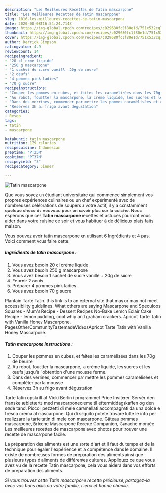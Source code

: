 ```yaml
---
description: "Les Meilleures Recettes de Tatin mascarpone"
title: "Les Meilleures Recettes de Tatin mascarpone"
slug: 1016-les-meilleures-recettes-de-tatin-mascarpone
date: 2020-08-08T16:54:24.714Z
image: https://img-global.cpcdn.com/recipes/c029680fc1f80e1d/751x532cq70/tatin-mascarpone-photo-principale-de-la-recette.jpg
thumbnail: https://img-global.cpcdn.com/recipes/c029680fc1f80e1d/751x532cq70/tatin-mascarpone-photo-principale-de-la-recette.jpg
cover: https://img-global.cpcdn.com/recipes/c029680fc1f80e1d/751x532cq70/tatin-mascarpone-photo-principale-de-la-recette.jpg
author: Derrick Simpson
ratingvalue: 4.9
reviewcount: 14
recipeingredient:
- "20 cl crme liquide"
- "250 g mascarpone"
- "1 sachet de sucre vanill  20g de sucre"
- "2 oeufs"
- "4 pommes pink ladies"
- "70 g sucre"
recipeinstructions:
- "Couper les pommes en cubes, et faites les caramélisées dans les 70g de beurre"
- "Au robot, fouetter la mascarpone, la crème liquide, les sucres et les œufs jusqu&#39;à l&#39;obtention d&#39;une mousse ferme."
- "Dans des verrines, commencer par mettre les pommes caramélisées et compléter par la mousse"
- "Réservez 3h au frigo avant dégustation"
categories:
- Resep
tags:
- tatin
- mascarpone

katakunci: tatin mascarpone 
nutrition: 179 calories
recipecuisine: Indonesian
preptime: "PT25M"
cooktime: "PT37M"
recipeyield: "3"
recipecategory: Dinner

---
```



![Tatin mascarpone](https://img-global.cpcdn.com/recipes/c029680fc1f80e1d/751x532cq70/tatin-mascarpone-photo-principale-de-la-recette.jpg)

Que vous soyez un étudiant universitaire qui commence simplement vos propres expériences culinaires ou un chef expérimenté avec de nombreuses célébrations de soupers à votre actif, il y a constamment quelque chose de nouveau pour en savoir plus sur la cuisine. Nous espérons que ces <strong> Tatin mascarpone </strong> recettes et astuces pourront vous aider dans votre cuisine ce soir et vous habituer à de délicieux plats faits maison.

<!--inarticleads1-->

Vous pouvez avoir tatin mascarpone en utilisant 6 Ingrédients et 4 pas. Voici comment vous faire cette.

##### Ingrédients de tatin mascarpone :

1. Vous avez besoin 20 cl crème liquide
1. Vous avez besoin 250 g mascarpone
1. Vous avez besoin 1 sachet de sucre vanillé + 20g de sucre
1. Fournir 2 oeufs
1. Préparer 4 pommes pink ladies
1. Vous avez besoin 70 g sucre


Plantain Tarte Tatin. this link is to an external site that may or may not meet accessibility guidelines. What others are saying Mascarpone and Speculoos Squares - Mum&#39;s Recipe - Dessert Recipes No-Bake Lemon Eclair Cake Recipe - lemon pudding, cool whip and graham crackers. Apricot Tarte Tatin with Vanilla Honey Mascarpone. PagesOtherCommunityTastemadeVideosApricot Tarte Tatin with Vanilla Honey Mascarpone. 

<!--inarticleads2-->

##### Tatin mascarpone instructions :

1. Couper les pommes en cubes, et faites les caramélisées dans les 70g de beurre
1. Au robot, fouetter la mascarpone, la crème liquide, les sucres et les œufs jusqu&#39;à l&#39;obtention d&#39;une mousse ferme.
1. Dans des verrines, commencer par mettre les pommes caramélisées et compléter par la mousse
1. Réservez 3h au frigo avant dégustation


Tarte tatin opskrift af Vicki Berlin i programmet Price Inviterer. Servér den franske æbletærte med mascarponecreme til eftermiddagskaffen og den søde tand. Piccoli pezzetti di mele caramellati accompagnati da una dolce e fresca crema al mascarpone. Qui di seguito potete trovare tutte le info per realizzare la tarte tatin di mele con mascarpone. Gâteau pommes mascarpone, Brioche Mascarpone Recette Companion, Ganache montée Les meilleures recettes de mascarpone avec photos pour trouver une recette de mascarpone facile. 

<!--inarticleads1-->

<p>
La préparation des aliments est une sorte d'art et il faut du temps et de la technique pour égaler l'expérience et la compétence dans le domaine. Il existe de nombreuses formes de préparation des aliments ainsi que plusieurs types d'aliments de différentes cultures. Appliquez ce que vous avez vu de la recette Tatin mascarpone, cela vous aidera dans vos efforts de préparation des aliments.
</p>

<p>
<i>Si vous trouvez cette Tatin mascarpone recette précieuse, partagez-la avec vos bons amis ou votre famille, merci et bonne chance.</i>
</p>
